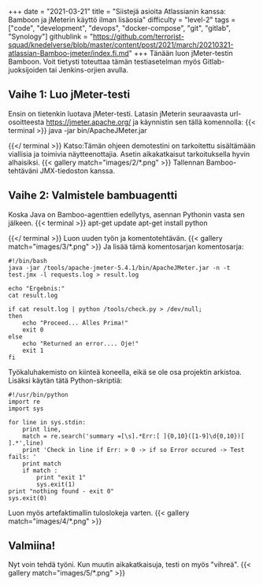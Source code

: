 +++
date = "2021-03-21"
title = "Siistejä asioita Atlassianin kanssa: Bamboon ja jMeterin käyttö ilman lisäosia"
difficulty = "level-2"
tags = ["code", "development", "devops", "docker-compose", "git", "gitlab", "Synology"]
githublink = "https://github.com/terrorist-squad/knedelverse/blob/master/content/post/2021/march/20210321-atlassian-Bamboo-jmeter/index.fi.md"
+++
Tänään luon jMeter-testin Bamboon. Voit tietysti toteuttaa tämän testiasetelman myös Gitlab-juoksijoiden tai Jenkins-orjien avulla.
## Vaihe 1: Luo jMeter-testi
Ensin on tietenkin luotava jMeter-testi. Latasin jMeterin seuraavasta url-osoitteesta https://jmeter.apache.org/ ja käynnistin sen tällä komennolla:
{{< terminal >}}
java -jar bin/ApacheJMeter.jar

{{</ terminal >}}
Katso:Tämän ohjeen demotestini on tarkoitettu sisältämään viallisia ja toimivia näytteenottajia. Asetin aikakatkaisut tarkoituksella hyvin alhaisiksi.
{{< gallery match="images/2/*.png" >}}
Tallennan Bamboo-tehtäväni JMX-tiedoston kanssa.
## Vaihe 2: Valmistele bambuagentti
Koska Java on Bamboo-agenttien edellytys, asennan Pythonin vasta sen jälkeen.
{{< terminal >}}
apt-get update
apt-get install python

{{</ terminal >}}
Luon uuden työn ja komentotehtävän.
{{< gallery match="images/3/*.png" >}}
Ja lisää tämä komentosarjan komentosarja:
```
#!/bin/bash
java -jar /tools/apache-jmeter-5.4.1/bin/ApacheJMeter.jar -n -t test.jmx -l requests.log > result.log

echo "Ergebnis:"
cat result.log

if cat result.log | python /tools/check.py > /dev/null; 
then
    echo "Proceed... Alles Prima!"
    exit 0
else
    echo "Returned an error.... Oje!"
    exit 1
fi

```
Työkaluhakemisto on kiinteä koneella, eikä se ole osa projektin arkistoa. Lisäksi käytän tätä Python-skriptiä:
```
#!/usr/bin/python
import re
import sys
 
for line in sys.stdin:
    print line,
    match = re.search('summary =[\s].*Err:[ ]{0,10}([1-9]\d{0,10})[ ].*',line)
    print 'Check in line if Err: > 0 -> if so Error occured -> Test fails: '
    print match
    if match :
        print "exit 1"
        sys.exit(1)
print "nothing found - exit 0"
sys.exit(0)

```
Luon myös artefaktimallin tuloslokeja varten.
{{< gallery match="images/4/*.png" >}}

## Valmiina!
Nyt voin tehdä työni. Kun muutin aikakatkaisuja, testi on myös "vihreä".
{{< gallery match="images/5/*.png" >}}

